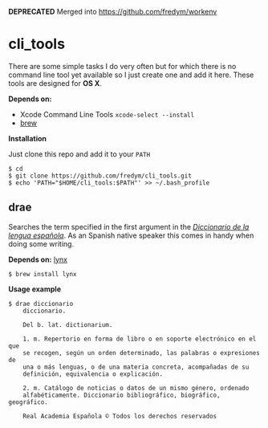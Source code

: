 **DEPRECATED** Merged into https://github.com/fredym/workenv

cli_tools
=========


There are some simple tasks I do very often but for which there is no command
line tool yet available so I just create one and add it here. These tools are
designed for **OS X**.


**Depends on:**

  - Xcode Command Line Tools `xcode-select --install`
  - [brew]


**Installation**

Just clone this repo and add it to your `PATH`

    $ cd
    $ git clone https://github.com/fredym/cli_tools.git
    $ echo 'PATH="$HOME/cli_tools:$PATH"' >> ~/.bash_profile




drae
----

Searches the term specified in the first argument in the [_Diccionario de la
lengua española_][dle]. As an Spanish native speaker this comes in handy when
doing some writing.

**Depends on:** [lynx]

    $ brew install lynx

**Usage example**

    $ drae diccionario
        diccionario.

        Del b. lat. dictionarium.

        1. m. Repertorio en forma de libro o en soporte electrónico en el que
        se recogen, según un orden determinado, las palabras o expresiones de
        una o más lenguas, o de una materia concreta, acompañadas de su
        definición, equivalencia o explicación.

        2. m. Catálogo de noticias o datos de un mismo género, ordenado
        alfabéticamente. Diccionario bibliográfico, biográfico, geográfico.

        Real Academia Española © Todos los derechos reservados




[lynx]: http://lynx.invisible-island.net/
[brew]: http://brew.sh/
[dle]: http://dle.rae.es/
